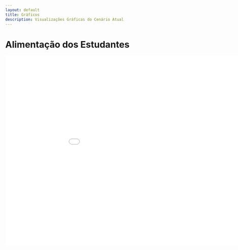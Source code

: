 ```yaml
---
layout: default
title: Gráficos
description: Visualizações Gráficas do Cenário Atual
---
```


<!-- 
Em href="" colocar dentro das aspas o link 
do caminho do arquivo audios.md do respectivo ano
-->

# Alimentação dos Estudantes
<iframe src='\dados\2020\graficos\alimentacao_quantidade.html' frameborder="0" width="1000px" height="600px" allign="middle"></iframe>